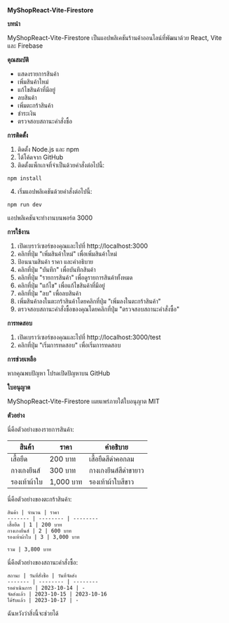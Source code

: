 

**MyShopReact-Vite-Firestore**

**บทนำ**

MyShopReact-Vite-Firestore เป็นแอปพลิเคชันร้านค้าออนไลน์ที่พัฒนาด้วย React, Vite และ Firebase

**คุณสมบัติ**

* แสดงรายการสินค้า
* เพิ่มสินค้าใหม่
* แก้ไขสินค้าที่มีอยู่
* ลบสินค้า
* เพิ่มตะกร้าสินค้า
* ชำระเงิน
* ตรวจสอบสถานะคำสั่งซื้อ

**การติดตั้ง**

1. ติดตั้ง Node.js และ npm
2. ได้โค้ดจาก GitHub
3. ติดตั้งแพ็กเกจที่จำเป็นด้วยคำสั่งต่อไปนี้:

```
npm install
```

4. เริ่มแอปพลิเคชันด้วยคำสั่งต่อไปนี้:

```
npm run dev
```

แอปพลิเคชันจะทำงานบนพอร์ต 3000

**การใช้งาน**

1. เปิดเบราว์เซอร์ของคุณและไปที่ http://localhost:3000
2. คลิกที่ปุ่ม "เพิ่มสินค้าใหม่" เพื่อเพิ่มสินค้าใหม่
3. ป้อนน​​ามสินค้า ราคา และคำอธิบาย
4. คลิกที่ปุ่ม "บันทึก" เพื่อบันทึกสินค้า
5. คลิกที่ปุ่ม "รายการสินค้า" เพื่อดูรายการสินค้าทั้งหมด
6. คลิกที่ปุ่ม "แก้ไข" เพื่อแก้ไขสินค้าที่มีอยู่
7. คลิกที่ปุ่ม "ลบ" เพื่อลบสินค้า
8. เพิ่มสินค้าลงในตะกร้าสินค้าโดยคลิกที่ปุ่ม "เพิ่มลงในตะกร้าสินค้า"
9. ตรวจสอบสถานะคำสั่งซื้อของคุณโดยคลิกที่ปุ่ม "ตรวจสอบสถานะคำสั่งซื้อ"

**การทดสอบ**

1. เปิดเบราว์เซอร์ของคุณและไปที่ http://localhost:3000/test
2. คลิกที่ปุ่ม "เริ่มการทดสอบ" เพื่อเริ่มการทดสอบ

**การช่วยเหลือ**

หากคุณพบปัญหา โปรดเปิดปัญหาบน GitHub

**ใบอนุญาต**

MyShopReact-Vite-Firestore เผยแพร่ภายใต้ใบอนุญาต MIT

**ตัวอย่าง**

นี่คือตัวอย่างของรายการสินค้า:


สินค้า | ราคา | คำอธิบาย
------- | -------- | --------
เสื้อยืด | 200 บาท | เสื้อยืดสีดำคอกลม
กางเกงยีนส์ | 300 บาท | กางเกงยีนส์สีดำขายาว
รองเท้าผ้าใบ | 1,000 บาท | รองเท้าผ้าใบสีขาว


นี่คือตัวอย่างของตะกร้าสินค้า:

```
สินค้า | จำนวน | ราคา
------- | -------- | --------
เสื้อยืด | 1 | 200 บาท
กางเกงยีนส์ | 2 | 600 บาท
รองเท้าผ้าใบ | 3 | 3,000 บาท

รวม | 3,800 บาท
```

นี่คือตัวอย่างของสถานะคำสั่งซื้อ:

```
สถานะ | วันที่สั่งซื้อ | วันที่จัดส่ง
------- | -------- | --------
รอดำเนินการ | 2023-10-14 | -
จัดส่งแล้ว | 2023-10-15 | 2023-10-16
ได้รับแล้ว | 2023-10-17 | -
```

ฉันหวังว่าสิ่งนี้จะช่วยได้
